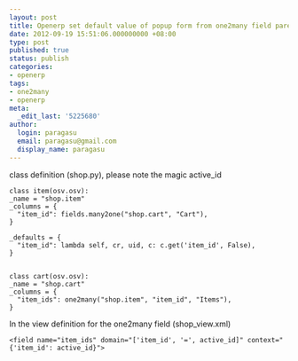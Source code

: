 ```yaml
---
layout: post
title: Openerp set default value of popup form from one2many field parent
date: 2012-09-19 15:51:06.000000000 +08:00
type: post
published: true
status: publish
categories:
- openerp
tags:
- one2many
- openerp
meta:
  _edit_last: '5225680'
author:
  login: paragasu
  email: paragasu@gmail.com
  display_name: paragasu
---
```


class definition (shop.py), please note the magic active_id

    class item(osv.osv):
    _name = "shop.item"
    _columns = {
      "item_id": fields.many2one("shop.cart", "Cart"),
    }

    _defaults = {
      "item_id": lambda self, cr, uid, c: c.get('item_id', False),
    }


    class cart(osv.osv):
    _name = "shop.cart"
    _columns = {
      "item_ids": one2many("shop.item", "item_id", "Items"),
    }

In the view definition for the one2many field (shop_view.xml)

    <field name="item_ids" domain="['item_id', '=', active_id]" context="{'item_id': active_id}">

